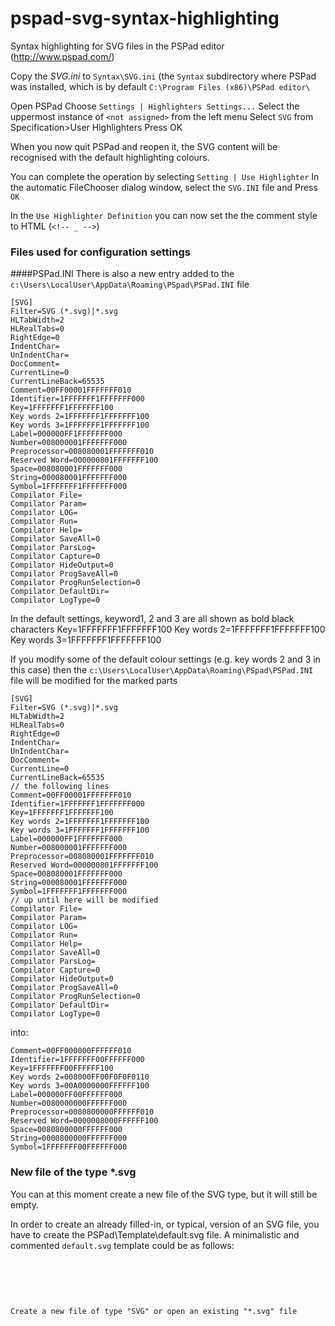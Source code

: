 # pspad-svg-syntax-highlighting
Syntax highlighting for SVG files in the PSPad editor (http://www.pspad.com/)

Copy the *SVG.ini* to ```Syntax\SVG.ini``` (the ```Syntax``` subdirectory where PSPad was installed,
which is by default ```C:\Program Files (x86)\PSPad editor\```

Open PSPad
Choose ```Settings | Highlighters Settings...```
Select the uppermost instance of ```<not assigned>``` from the left menu
Select ```SVG``` from Specification>User Highlighters
Press OK

When you now quit PSPad and reopen it, the SVG content will be recognised with the default highlighting colours.

You can complete the operation by selecting ```Setting | Use Highlighter```
In the automatic FileChooser dialog window, select the ```SVG.INI``` file and Press ```OK```

In the ```Use Highlighter Definition``` you can now set the the comment style to HTML (```<!-- _ -->```)

### Files used for configuration settings
####PSPad.INI
There is also a new entry added to the ```c:\Users\LocalUser\AppData\Roaming\PSpad\PSPad.INI``` file

```
[SVG]
Filter=SVG (*.svg)|*.svg
HLTabWidth=2
HLRealTabs=0
RightEdge=0
IndentChar= 
UnIndentChar= 
DocComment=
CurrentLine=0
CurrentLineBack=65535
Comment=00FF00001FFFFFFF010
Identifier=1FFFFFFF1FFFFFFF000
Key=1FFFFFFF1FFFFFFF100
Key words 2=1FFFFFFF1FFFFFFF100
Key words 3=1FFFFFFF1FFFFFFF100
Label=000000FF1FFFFFFF000
Number=008000001FFFFFFF000
Preprocessor=008080001FFFFFFF010
Reserved Word=000000801FFFFFFF100
Space=008080001FFFFFFF000
String=000080001FFFFFFF000
Symbol=1FFFFFFF1FFFFFFF000
Compilator File=
Compilator Param=
Compilator LOG=
Compilator Run=
Compilator Help=
Compilator SaveAll=0
Compilator ParsLog=
Compilator Capture=0
Compilator HideOutput=0
Compilator ProgSaveAll=0
Compilator ProgRunSelection=0
Compilator DefaultDir=
Compilator LogType=0
```
In the default settings, keyword1, 2 and 3 are all shown as bold black characters
Key=1FFFFFFF1FFFFFFF100
Key words 2=1FFFFFFF1FFFFFFF100
Key words 3=1FFFFFFF1FFFFFFF100
 
If you modify some of the default colour settings (e.g. key words 2 and 3 in this case)
then the ```c:\Users\LocalUser\AppData\Roaming\PSpad\PSPad.INI``` file will be modified for the marked parts
```
[SVG]
Filter=SVG (*.svg)|*.svg
HLTabWidth=2
HLRealTabs=0
RightEdge=0
IndentChar= 
UnIndentChar= 
DocComment=
CurrentLine=0
CurrentLineBack=65535
// the following lines
Comment=00FF00001FFFFFFF010
Identifier=1FFFFFFF1FFFFFFF000
Key=1FFFFFFF1FFFFFFF100
Key words 2=1FFFFFFF1FFFFFFF100
Key words 3=1FFFFFFF1FFFFFFF100
Label=000000FF1FFFFFFF000
Number=008000001FFFFFFF000
Preprocessor=008080001FFFFFFF010
Reserved Word=000000801FFFFFFF100
Space=008080001FFFFFFF000
String=000080001FFFFFFF000
Symbol=1FFFFFFF1FFFFFFF000
// up until here will be modified
Compilator File=
Compilator Param=
Compilator LOG=
Compilator Run=
Compilator Help=
Compilator SaveAll=0
Compilator ParsLog=
Compilator Capture=0
Compilator HideOutput=0
Compilator ProgSaveAll=0
Compilator ProgRunSelection=0
Compilator DefaultDir=
Compilator LogType=0
```
into:
```
Comment=00FF000000FFFFFF010
Identifier=1FFFFFFF00FFFFFF000
Key=1FFFFFFF00FFFFFF100
Key words 2=008000FF00F0F0F0110
Key words 3=00A0000000FFFFFF100
Label=000000FF00FFFFFF000
Number=0080000000FFFFFF000
Preprocessor=0080800000FFFFFF010
Reserved Word=0000008000FFFFFF100
Space=0080800000FFFFFF000
String=0000800000FFFFFF000
Symbol=1FFFFFFF00FFFFFF000
```

### New file of the type *.svg
You can at this moment create a new file of the SVG type, but it will still be empty.

In order to create an already filled-in, or typical, version of an SVG file, you have to create the PSPad\Template\default.svg file.
A minimalistic and commented ```default.svg``` template could be as follows:

<svg xmlns="http://www.w3.org/2000/svg" width="48" height="48" viewBox="0 0 48 48">
```
<?xml version="1.0" encoding="UTF-8" standalone="no"?>
<svg 
   xmlns:svg="http://www.w3.org/2000/svg"
   xmlns="http://www.w3.org/2000/svg"
   <!-- add xmlns:xlink if you want to use linking in your SVG -->
   xmlns:xlink="http://www.w3.org/1999/xlink"
   <!-- add size and veiwbox settings if required in your SVG -->
   width="200" height="100" 
   viewBox="0 0 200 100"
   >
   
   <!-- followed with your content -->
   <g id="myid01">
   
   </g>   
</svg>

```

Create a new file of type "SVG" or open an existing "*.svg" file

 

